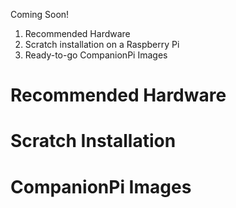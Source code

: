Coming Soon!

1. Recommended Hardware
2. Scratch installation on a Raspberry Pi
3. Ready-to-go CompanionPi Images

# Recommended Hardware

# Scratch Installation

# CompanionPi Images